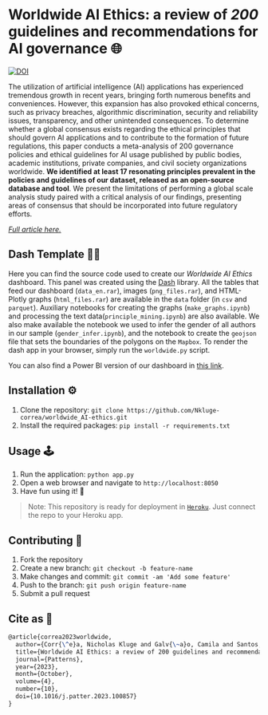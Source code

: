 # Worldwide AI Ethics: a review of _200_ guidelines and recommendations for AI governance 🌐

[![DOI](https://zenodo.org/badge/533441174.svg)](https://zenodo.org/badge/latestdoi/533441174)

The utilization of artificial intelligence (AI) applications has experienced tremendous growth in recent years, bringing forth numerous benefits and conveniences. However, this expansion has also provoked ethical concerns, such as privacy breaches, algorithmic discrimination, security and reliability issues, transparency, and other unintended consequences. To determine whether a global consensus exists regarding the ethical principles that should govern AI applications and to contribute to the formation of future regulations, this paper conducts a meta-analysis of 200 governance policies and ethical guidelines for AI usage published by public bodies, academic institutions, private companies, and civil society organizations worldwide. **We identified at least 17 resonating principles prevalent in the policies and guidelines of our dataset, released as an open-source database and tool**. We present the limitations of performing a global scale analysis study paired with a critical analysis of our findings, presenting areas of consensus that should be incorporated into future regulatory efforts.

_[Full article here.](https://arxiv.org/abs/2206.11922)_

## Dash Template 🐱‍💻

Here you can find the source code used to create our _Worldwide AI Ethics_ dashboard. This panel was created using the [Dash](https://dash.plotly.com/dash-enterprise) library. All the tables that feed our dashboard (`data_en.rar`), images (`png_files.rar`), and HTML-Plotly graphs (`html_files.rar`) are available in the `data` folder (in `csv` and `parquet`). Auxiliary notebooks for creating the graphs (`make_graphs.ipynb`) and processing the text data(`principle_mining.ipynb`) are also available. We also make available the notebook we used to infer the gender of all authors in our sample (`gender_infer.ipynb`), and the notebook to create the `geojson` file that sets the boundaries of the polygons on the `Mapbox`. To render the dash app in your browser, simply run the `worldwide.py` script.

You can also find a Power BI version of our dashboard in [this link](https://nkluge-correa.github.io/worldwide_AI-ethics/).

## Installation ⚙️

1. Clone the repository: `git clone https://github.com/Nkluge-correa/worldwide_AI-ethics.git`
2. Install the required packages: `pip install -r requirements.txt`

## Usage 🕹️

1. Run the application: `python app.py`
2. Open a web browser and navigate to `http://localhost:8050`
3. Have fun using it! 🤗

> Note: This repository is ready for deployment in [`Heroku`](https://www.heroku.com/). Just connect the repo to your Heroku app.

## Contributing 🤝

1. Fork the repository
2. Create a new branch: `git checkout -b feature-name`
3. Make changes and commit: `git commit -am 'Add some feature'`
4. Push to the branch: `git push origin feature-name`
5. Submit a pull request

## Cite as 🤗

```latex
@article{correa2023worldwide,
  author={Corr{\^e}a, Nicholas Kluge and Galv{\~a}o, Camila and Santos, James William and Del Pino, Carolina and Pinto, Edson Pontes and Barbosa, Camila and Massmann, Diogo and Mambrini, Rodrigo and Galv{\~a}o, Luiza and Terem, Edmund and Oliveira, Nythamar},
  title={Worldwide AI Ethics: a review of 200 guidelines and recommendations for AI governance},
  journal={Patterns},
  year={2023},
  month={October},
  volume={4},
  number={10},
  doi={10.1016/j.patter.2023.100857}
}
```
